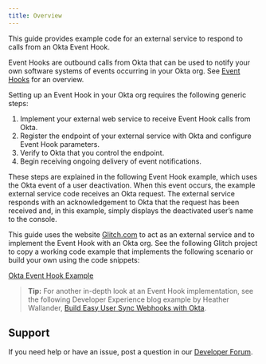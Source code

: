 ```yaml
---
title: Overview
---
```

This guide provides example code for an external service to respond to calls from an Okta Event Hook.

Event Hooks are outbound calls from Okta that can be used to notify your own software systems of events occurring in your Okta org. See [Event Hooks](/docs/concepts/event-hooks/) for an overview.

Setting up an Event Hook in your Okta org requires the following generic steps:

1. Implement your external web service to receive Event Hook calls from Okta.
2. Register the endpoint of your external service with Okta and configure Event Hook parameters.
3. Verify to Okta that you control the endpoint.
4. Begin receiving ongoing delivery of event notifications.

These steps are explained in the following Event Hook example, which uses the Okta event of a user deactivation. When this event occurs, the example external service code receives an Okta request. The external service responds with an acknowledgement to Okta that the request has been received and, in this example, simply displays the deactivated user’s name to the console.

This guide uses the website [Glitch.com](https://glitch.com) to act as an external service and to implement the Event Hook with an Okta org. See the following Glitch project to copy a working code example that implements the following scenario or build your own using the code snippets:

[Okta Event Hook Example](https://okta-event-hook.glitch.me/)

> **Tip:** For another in-depth look at an Event Hook implementation, see the following Developer Experience blog example by Heather Wallander, [Build Easy User Sync Webhooks with Okta](https://developer.okta.com/blog/2020/07/20/easy-user-sync-hooks).

## Support

If you need help or have an issue, post a question in our [Developer Forum](https://devforum.okta.com).

<NextSectionLink/>